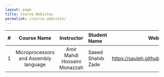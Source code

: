 ```yaml
---
layout: page
title: Course Websites
permalink: /course_websites/
---
```


| # |       Course Name                      |   Instructor    | Student Name    | Website URL          |
|---|:--------------------------------------:|:---------------:|:----------------|---------------------:|
| 1 | Microprocessors and Assembly language |     Amir Mahdi Hosseini Monazzah    |   Saeed Shahib Zade| https://sauleh.github.io/co98 |
